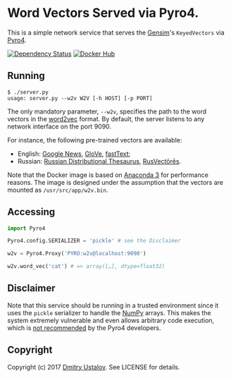 # Word Vectors Served via Pyro4.

This is a simple network service that serves the [Gensim]'s `KeyedVectors` via [Pyro4].

[Gensim]: https://radimrehurek.com/gensim/
[Pyro4]: https://pythonhosted.org/Pyro4/

[![Dependency Status][gemnasium_badge]][gemnasium_link] [![Docker Hub][docker_badge]][docker_link]

[gemnasium_badge]: https://gemnasium.com/nlpub/word2vec-pyro4.svg
[gemnasium_link]: https://gemnasium.com/nlpub/word2vec-pyro4
[docker_badge]: https://img.shields.io/docker/pulls/nlpub/word2vec-pyro4.svg
[docker_link]: https://hub.docker.com/r/nlpub/word2vec-pyro4/

## Running

```shell
$ ./server.py
usage: server.py --w2v W2V [-h HOST] [-p PORT]
```

The only mandatory parameter, `--w2v`, specifies the path to the word vectors in the [word2vec](https://code.google.com/archive/p/word2vec/) format. By default, the server listens to any network interface on the port 9090.

For instance, the following pre-trained vectors are available:

* English: [Google News](https://code.google.com/archive/p/word2vec/), [GloVe](https://nlp.stanford.edu/projects/glove/), [fastText](https://github.com/facebookresearch/fastText/blob/master/pretrained-vectors.md);
* Russian: [Russian Distributional Thesaurus](http://russe.nlpub.ru/downloads/#rdt-russian-distributional-thesaurus), [RusVectōrēs](http://rusvectores.org/ru/).

Note that the Docker image is based on [Anaconda 3](https://hub.docker.com/r/continuumio/miniconda3/) for performance reasons. The image is designed under the assumption that the vectors are mounted as `/usr/src/app/w2v.bin`.

## Accessing

```python
import Pyro4

Pyro4.config.SERIALIZER = 'pickle' # see the Disclaimer

w2v = Pyro4.Proxy('PYRO:w2v@localhost:9090')

w2v.word_vec('cat') # => array([…], dtype=float32)
```

## Disclaimer

Note that this service should be running in a trusted environment since it uses the `pickle` serializer to handle the [NumPy](http://www.numpy.org/) arrays. This makes the system extremely vulnerable and even allows arbitrary code execution, which is [not recommended](http://pythonhosted.org/Pyro4/tipstricks.html#pyro-and-numpy) by the Pyro4 developers.

## Copyright

Copyright (c) 2017 [Dmitry Ustalov]. See LICENSE for details.

[Dmitry Ustalov]: https://ustalov.com/
